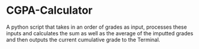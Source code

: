 # CGPA-Calculator
A python script that takes in an order of grades as input, 
processes these inputs and calculates the sum as well as the average of the imputted grades
and then outputs the current cumulative grade to the Terminal.
